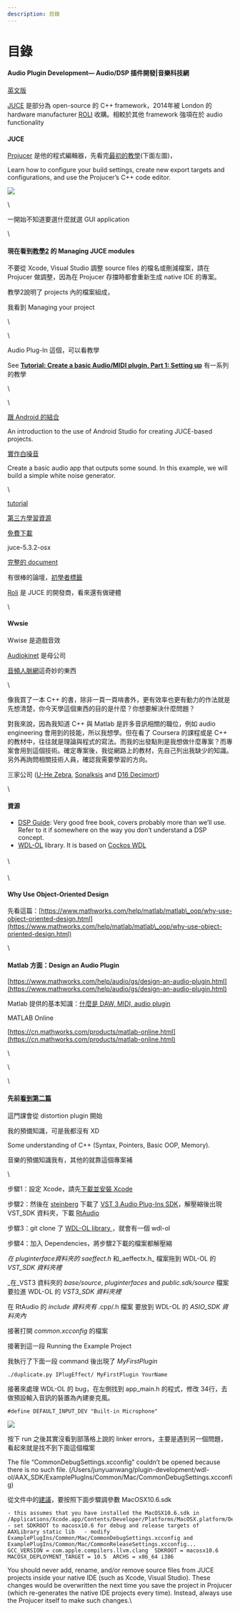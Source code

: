 ```yaml
---
description: 目錄
---
```


# 目錄

#### Audio Plugin Development— Audio/DSP 插件開發|音樂科技網

[英文版](https://medium.com/@jeffreywang1183/audio-plugin-development-audio-dsp-music-tech-alliance-c6bdc5fec62)

[JUCE](https://en.wikipedia.org/wiki/JUCE) 是部分為 open-source 的 C++ framework，2014年被 London 的 hardware manufacturer [ROLI](https://en.wikipedia.org/wiki/ROLI) 收購。相較於其他 framework 強項在於 audio functionality

#### JUCE

[Projucer](https://juce.com/discover/projucer) 是他的程式編輯器，先看完[最初的教學](https://docs.juce.com/master/tutorial\_new\_projucer\_project.html)(下面左圖)，

Learn how to configure your build settings, create new export targets and configurations, and use the Projucer’s C++ code editor.

![](https://cdn-images-1.medium.com/max/1600/1\*0H1qmzTEk\_egsuo28zVOOg.png)

\


一開始不知道要選什麼就選 GUI application

\


#### 現在看到[教學2](https://docs.juce.com/master/tutorial\_manage\_projucer\_project.html) 的 Managing JUCE modules

不要從 Xcode, Visual Studio 調整 source files 的檔名或刪減檔案，請在 Projucer 做調整，因為在 Projucer 存擋時都會重新生成 native IDE 的專案。

教學2說明了 projects 內的檔案組成，

我看到 Managing your project

\


\


Audio Plug-In 這個，可以看教學

See [**Tutorial: Create a basic Audio/MIDI plugin, Part 1: Setting up**](https://docs.juce.com/master/tutorial\_create\_projucer\_basic\_plugin.html) 有一系列的教學

\


\


[跟 Android 的結合](https://docs.juce.com/master/tutorial\_android\_studio.html)

An introduction to the use of Android Studio for creating JUCE-based projects.

[實作白噪音](https://docs.juce.com/master/tutorial\_simple\_synth\_noise.html)

Create a basic audio app that outputs some sound. In this example, we will build a simple white noise generator.

\


[tutorial](https://juce.com/learn/tutorials)

[第三方學習資源](https://juce.com/discover/made-with-juce)

[免費下載](https://shop.juce.com/get-juce)

juce-5.3.2-osx

[完整的 document](https://juce.com/learn/documentation)

有很棒的論壇，[初學者標籤](https://forum.juce.com/c/getting-started)

[Roli](https://roli.com/) 是 JUCE 的開發商，看來還有做硬體

\


#### Wwsie

Wwise 是遊戲音效

[Audiokinet](https://www.audiokinetic.com/) 是母公司

[音頻人脈網](https://www.audiokinetic.com/directory/?list=providers)這奇妙的東西

\


像我買了一本 C++ 的書，除非一頁一頁啃書外，更有效率也更有動力的作法就是先想清楚，你今天學這個東西的目的是什麼？你想要解決什麼問題？

對我來說，因為我知道 C++ 與 Matlab 是許多音訊相關的職位，例如 audio engineering 會用到的技能，所以我想學。但在看了 Coursera 的課程或是 C++ 的教材中，往往就是理論與程式的寫法。而我的出發點則是我想做什麼專案？而專案會用到這個技術。確定專案後，我從網路上的教材，先自己列出我缺少的知識。另外再詢問相關技術人員，確認我需要學習的方向。

三家公司 ([U-He Zebra](http://www.u-he.com/cms/zebra), [Sonalksis](https://www.sonalksis.com/index.html) and [D16 Decimort](http://www.d16.pl/index.php?menu=203))

\


#### 資源

* [DSP Guide](http://www.dspguide.com/pdfbook.htm): Very good free book, covers probably more than we’ll use. Refer to it if somewhere on the way you don’t understand a DSP concept.
* [WDL-OL](https://github.com/olilarkin/wdl-ol) library. It is based on [Cockos WDL](http://www.cockos.com/wdl/)

#### &#x20;

\


#### &#x20;

\


#### Why Use Object-Oriented Design

先看這篇：[https://www.mathworks.com/help/matlab/matlab\_oop/why-use-object-oriented-design.html](https://www.mathworks.com/help/matlab/matlab\_oop/why-use-object-oriented-design.html)

\


#### Matlab 方面：Design an Audio Plugin

[https://www.mathworks.com/help/audio/gs/design-an-audio-plugin.html](https://www.mathworks.com/help/audio/gs/design-an-audio-plugin.html)

Matlab 提供的基本知識：[什麼是 DAW, MIDI, audio plugin](broken-reference)

MATLAB Online

[https://cn.mathworks.com/products/matlab-online.html](https://cn.mathworks.com/products/matlab-online.html)

\


\


\


#### 先前[看到第二篇](http://www.martin-finke.de/blog/articles/audio-plugins-002-setting-up-wdl-ol/)

這門課會從 distortion plugin 開始

我的預備知識，可是我都沒有 XD

Some understanding of C++ (Syntax, Pointers, Basic OOP, Memory).

音樂的預備知識我有，其他的就靠這個專案補

\


步驟1：設定 Xcode，請先[下載並安裝 Xcode](https://itunes.apple.com/tw/app/xcode/id497799835?mt=12)

步驟2：然後在 [steinberg](https://www.steinberg.net/en/company/developers.html) 下載了 [VST 3 Audio Plug-Ins SDK](https://www.steinberg.net/vst3sdk)，解壓縮後出現 VST\_SDK 資料夾，下載 [RtAudio](http://www.music.mcgill.ca/\~gary/rtaudio/)&#x20;

步驟3：git clone 了 [WDL-OL library ](https://github.com/olilarkin/wdl-ol)，就會有一個 wdl-ol

步驟4：加入 Dependencies，將步驟2下載的檔案都解壓縮

_在 pluginterface資料夾的 saeffect.h_ 和_aeffectx.h_ 檔案拖到 WDL-OL 的 _VST\_SDK 資料夾裡_

_在_VST3 資料夾的 _base/source_, _pluginterfaces_ and _public.sdk/source_ 檔案要拉進 WDL-OL 的 _VST3\_SDK 資料夾裡_

在 RtAudio 的 _include 資料夾有_ .cpp/.h 檔案 要放到 WDL-OL 的 _ASIO\_SDK 資料夾內_

接著打開 _common.xcconfig_ 的檔案

接著到這一段 Running the Example Project

我執行了下面一段 command 後出現了 _MyFirstPlugin_

```
./duplicate.py IPlugEffect/ MyFirstPlugin YourName
```

接著來處理 WDL-OL 的 bug，在左側找到 app\_main.h 的程式，修改 34行，去做預設輸入音訊的裝置為內建麥克風。

```
#define DEFAULT_INPUT_DEV "Built-in Microphone"
```

![](https://cdn-images-1.medium.com/max/1600/1\*bKaD7Qe3m6pIljJcJkf0QQ.png)

按下 run 之後其實沒看到部落格上說的 linker errors，主要是遇到另一個問題，看起來就是找不到下面這個檔案

The file “CommonDebugSettings.xcconfig” couldn’t be opened because there is no such file. (/Users/junyuanwang/plugin-development/wdl-ol/AAX\_SDK/ExamplePlugIns/Common/Mac/CommonDebugSettings.xcconfig)

從文件中的[建議](https://github.com/olilarkin/wdl-ol/tree/master/AAX\_SDK)，要按照下面步驟調參數 MacOSX10.6.sdk

```
- this assumes that you have installed the MacOSX10.6.sdk in /Applications/Xcode.app/Contents/Developer/Platforms/MacOSX.platform/Developer/  - set SDKROOT to macosx10.6 for debug and release targets of AAXLibrary static lib   - modify ExamplePlugIns/Common/Mac/CommonDebugSettings.xcconfig and ExamplePlugIns/Common/Mac/CommonReleaseSettings.xcconfig...  GCC_VERSION = com.apple.compilers.llvm.clang  SDKROOT = macosx10.6  MACOSX_DEPLOYMENT_TARGET = 10.5  ARCHS = x86_64 i386
```



You should never add, rename, and/or remove source files from JUCE projects inside your native IDE (such as Xcode, Visual Studio). These changes would be overwritten the next time you save the project in Projucer (which re-generates the native IDE projects every time). Instead, always use the Projucer itself to make such changes.\
